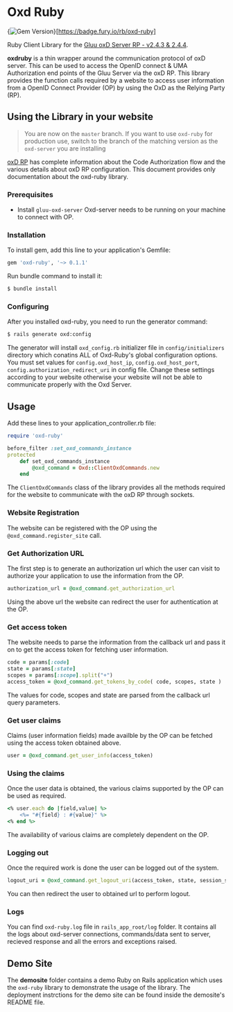 # Oxd Ruby
{<img src="https://badge.fury.io/rb/oxd-ruby.png" alt="Gem Version" />}[https://badge.fury.io/rb/oxd-ruby]

Ruby Client Library for the [Gluu oxD Server RP - v2.4.3 & 2.4.4](http://ox.gluu.org/doku.php?id=oxd:rp).

**oxdruby** is a thin wrapper around the communication protocol of oxD server. This can be used to access the OpenID connect & UMA Authorization end points of the Gluu Server via the oxD RP. This library provides the function calls required by a website to access user information from a OpenID Connect Provider (OP) by using the OxD as the Relying Party (RP).

## Using the Library in your website

> You are now on the `master` branch. If you want to use `oxd-ruby` for production use, switch to the branch of the matching version as the `oxd-server` you are installing

[oxD RP](http://ox.gluu.org/doku.php?id=oxd:rp) has complete information about the Code Authorization flow and the various details about oxD RP configuration. This document provides only documentation about the oxd-ruby library.

### Prerequisites

* Install `gluu-oxd-server`
Oxd-server needs to be running on your machine to connect with OP.

### Installation

To install gem, add this line to your application's Gemfile:

```ruby
gem 'oxd-ruby', '~> 0.1.1'
```

Run bundle command to install it:
```bash
$ bundle install
```

### Configuring
After you installed oxd-ruby, you need to run the generator command:
```bash
$ rails generate oxd:config
```

The generator will install `oxd_config.rb` initializer file in `config/initializers` directory which conatins ALL of Oxd-Ruby's global configuration options.
You must set values for `config.oxd_host_ip`, `config.oxd_host_port`, `config.authorization_redirect_uri` in config file.
Change these settings according to your website otherwise your website will not be able to communicate properly with the Oxd Server.

## Usage

Add these lines to your application_controller.rb file:
```ruby
require 'oxd-ruby'

before_filter :set_oxd_commands_instance
protected
	def set_oxd_commands_instance
		@oxd_command = Oxd::ClientOxdCommands.new
	end
```

The `ClientOxdCommands` class of the library provides all the methods required for the website to communicate with the oxD RP through sockets.

### Website Registration

The website can be registered with the OP using the `@oxd_command.register_site` call.

### Get Authorization URL

The first step is to generate an authorization url which the user can visit to authorize your application to use the information from the OP.

```ruby
authorization_url = @oxd_command.get_authorization_url
```
Using the above url the website can redirect the user for authentication at the OP.

### Get access token

The website needs to parse the information from the callback url and pass it on to get the access token for fetching user information.

```ruby
code = params[:code]
state = params[:state]
scopes = params[:scope].split("+")
access_token = @oxd_command.get_tokens_by_code( code, scopes, state )
```
The values for code, scopes and state are parsed from the callback url query parameters.

### Get user claims

Claims (user information fields) made availble by the OP can be fetched using the access token obtained above.

```ruby
user = @oxd_command.get_user_info(access_token)
```

### Using the claims

Once the user data is obtained, the various claims supported by the OP can be used as required.
```ruby
<% user.each do |field,value| %>
	<%= "#{field} : #{value}" %>
<% end %>
```
The availability of various claims are completely dependent on the OP.

### Logging out

Once the required work is done the user can be logged out of the system.
```ruby
logout_uri = @oxd_command.get_logout_uri(access_token, state, session_state)
```
You can then redirect the user to obtained url to perform logout.

### Logs
You can find `oxd-ruby.log` file in `rails_app_root/log` folder. It contains all the logs about oxd-server connections, commands/data sent to server, recieved response and all the errors and exceptions raised.

## Demo Site

The **demosite** folder contains a demo Ruby on Rails application which uses the `oxd-ruby` library to demonstrate the usage of the library. The deployment instrctions for the demo site can be found inside the demosite's README file.